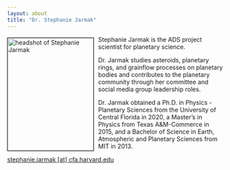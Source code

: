```yaml
---
layout: about
title: "Dr. Stephanie Jarmak"
---
```


<img src="{{ site.baseurl }}/about/team/img/sjarmak.png" height="263" width="200" alt="headshot of Stephanie Jarmak" style="float: left; margin: 4px 10px 0px 0px; border: 1px solid #000000;">

Stephanie Jarmak is the ADS project scientist for planetary science. 

Dr. Jarmak studies asteroids, planetary rings, and grainflow processes on planetary bodies and contributes to the planetary community through her committee and social media group leadership roles. 

Dr. Jarmak obtained a Ph.D. in Physics - Planetary Sciences from the University of Central Florida in 2020, a Master’s in Physics from Texas A&M-Commerce in 2015, and a Bachelor of Science in Earth, Atmospheric and Planetary Sciences from MIT in 2013. 

[stephanie.jarmak [at] cfa.harvard.edu](mailto:stephanie.jarmak@cfa.harvard.edu)
